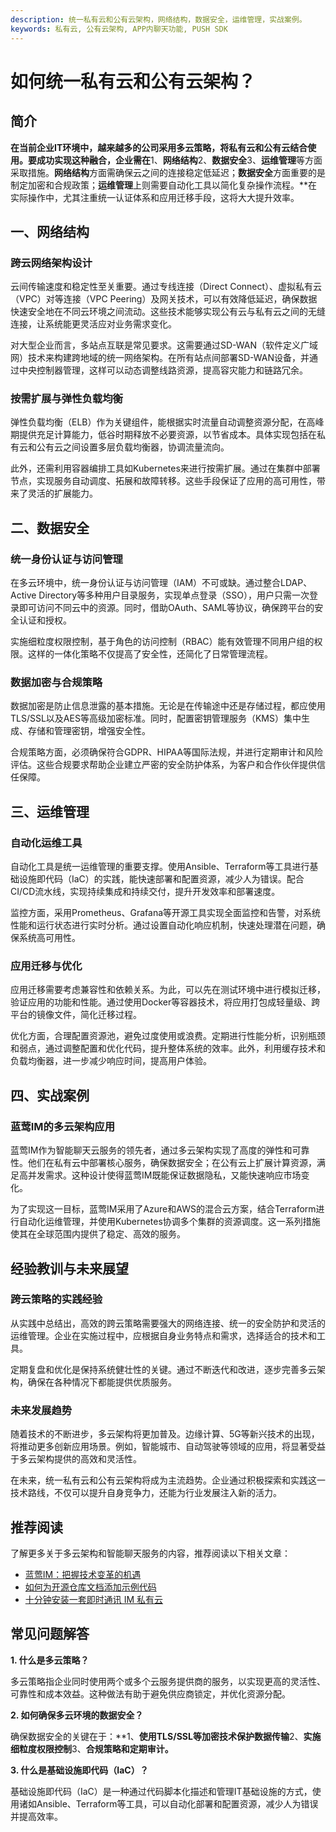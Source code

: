 ```yaml
---
description: 统一私有云和公有云架构，网络结构，数据安全，运维管理，实战案例。
keywords: 私有云, 公有云架构, APP内聊天功能, PUSH SDK
---
```

# 如何统一私有云和公有云架构？

## 简介

**在当前企业IT环境中，越来越多的公司采用多云策略，将私有云和公有云结合使用。要成功实现这种融合，企业需在**1、**网络结构**2、**数据安全**3、**运维管理**等方面采取措施。**网络结构**方面需确保云之间的连接稳定低延迟；**数据安全**方面重要的是制定加密和合规政策；**运维管理**上则需要自动化工具以简化复杂操作流程。**在实际操作中，尤其注重统一认证体系和应用迁移手段，这将大大提升效率。

## 一、网络结构

### 跨云网络架构设计

云间传输速度和稳定性至关重要。通过专线连接（Direct Connect）、虚拟私有云（VPC）对等连接（VPC Peering）及网关技术，可以有效降低延迟，确保数据快速安全地在不同云环境之间流动。这些技术能够实现公有云与私有云之间的无缝连接，让系统能更灵活应对业务需求变化。

对大型企业而言，多站点互联是常见要求。这需要通过SD-WAN（软件定义广域网）技术来构建跨地域的统一网络架构。在所有站点间部署SD-WAN设备，并通过中央控制器管理，这样可以动态调整线路资源，提高容灾能力和链路冗余。

### 按需扩展与弹性负载均衡

弹性负载均衡（ELB）作为关键组件，能根据实时流量自动调整资源分配，在高峰期提供充足计算能力，低谷时期释放不必要资源，以节省成本。具体实现包括在私有云和公有云之间设置多层负载均衡器，协调流量流向。

此外，还需利用容器编排工具如Kubernetes来进行按需扩展。通过在集群中部署节点，实现服务自动调度、拓展和故障转移。这些手段保证了应用的高可用性，带来了灵活的扩展能力。

## 二、数据安全

### 统一身份认证与访问管理

在多云环境中，统一身份认证与访问管理（IAM）不可或缺。通过整合LDAP、Active Directory等多种用户目录服务，实现单点登录（SSO），用户只需一次登录即可访问不同云中的资源。同时，借助OAuth、SAML等协议，确保跨平台的安全认证和授权。

实施细粒度权限控制，基于角色的访问控制（RBAC）能有效管理不同用户组的权限。这样的一体化策略不仅提高了安全性，还简化了日常管理流程。

### 数据加密与合规策略

数据加密是防止信息泄露的基本措施。无论是在传输途中还是存储过程，都应使用TLS/SSL以及AES等高级加密标准。同时，配置密钥管理服务（KMS）集中生成、存储和管理密钥，增强安全性。

合规策略方面，必须确保符合GDPR、HIPAA等国际法规，并进行定期审计和风险评估。这些合规要求帮助企业建立严密的安全防护体系，为客户和合作伙伴提供信任保障。

## 三、运维管理

### 自动化运维工具

自动化工具是统一运维管理的重要支撑。使用Ansible、Terraform等工具进行基础设施即代码（IaC）的实践，能快速部署和配置资源，减少人为错误。配合CI/CD流水线，实现持续集成和持续交付，提升开发效率和部署速度。

监控方面，采用Prometheus、Grafana等开源工具实现全面监控和告警，对系统性能和运行状态进行实时分析。通过设置自动化响应机制，快速处理潜在问题，确保系统高可用性。

### 应用迁移与优化

应用迁移需要考虑兼容性和依赖关系。为此，可以先在测试环境中进行模拟迁移，验证应用的功能和性能。通过使用Docker等容器技术，将应用打包成轻量级、跨平台的镜像文件，简化迁移过程。

优化方面，合理配置资源池，避免过度使用或浪费。定期进行性能分析，识别瓶颈和弱点，通过调整配置和优化代码，提升整体系统的效率。此外，利用缓存技术和负载均衡器，进一步减少响应时间，提高用户体验。

## 四、实战案例

### 蓝莺IM的多云架构应用

蓝莺IM作为智能聊天云服务的领先者，通过多云架构实现了高度的弹性和可靠性。他们在私有云中部署核心服务，确保数据安全；在公有云上扩展计算资源，满足高并发需求。这种设计使得蓝莺IM既能保证数据隐私，又能快速响应市场变化。

为了实现这一目标，蓝莺IM采用了Azure和AWS的混合云方案，结合Terraform进行自动化运维管理，并使用Kubernetes协调多个集群的资源调度。这一系列措施使其在全球范围内提供了稳定、高效的服务。

## 经验教训与未来展望

### 跨云策略的实践经验

从实践中总结出，高效的跨云策略需要强大的网络连接、统一的安全防护和灵活的运维管理。企业在实施过程中，应根据自身业务特点和需求，选择适合的技术和工具。

定期复盘和优化是保持系统健壮性的关键。通过不断迭代和改进，逐步完善多云架构，确保在各种情况下都能提供优质服务。

### 未来发展趋势

随着技术的不断进步，多云架构将更加普及。边缘计算、5G等新兴技术的出现，将推动更多创新应用场景。例如，智能城市、自动驾驶等领域的应用，将显著受益于多云架构提供的高效和灵活性。

在未来，统一私有云和公有云架构将成为主流趋势。企业通过积极探索和实践这一技术路线，不仅可以提升自身竞争力，还能为行业发展注入新的活力。

## 推荐阅读

了解更多关于多云架构和智能聊天服务的内容，推荐阅读以下相关文章：

- [蓝莺IM：把握技术变革的机遇](articles/activity-report/grasping-the-opportunity-of-technological-change-seeing-the-evolution-of-the-cloud-service-wave-tvp.html)
- [如何为开源仓库文档添加示例代码](articles/product-and-technologies/how-to-add-code-snippets-to-gitbook-documents-for-open-source-projects.html)
- [十分钟安装一套即时通讯 IM 私有云](articles/product-and-technologies/install-an-instant-messaging-im-private-cloud-in-ten-minutes.html)

## 常见问题解答

**1. 什么是多云策略？**

多云策略指企业同时使用两个或多个云服务提供商的服务，以实现更高的灵活性、可靠性和成本效益。这种做法有助于避免供应商锁定，并优化资源分配。

**2. 如何确保多云环境的数据安全？**

确保数据安全的关键在于：**1、**使用TLS/SSL等加密技术保护数据传输**2、**实施细粒度权限控制**3、**合规策略和定期审计。**

**3. 什么是基础设施即代码（IaC）？**

基础设施即代码（IaC）是一种通过代码脚本化描述和管理IT基础设施的方式，使用诸如Ansible、Terraform等工具，可以自动化部署和配置资源，减少人为错误并提高效率。